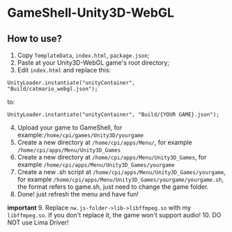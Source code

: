 # GameShell-Unity3D-WebGL

## How to use?
1. Copy `TemplateData`, `index.html`, `package.json`;
2. Paste at your Unity3D-WebGL game's root directory;
3. Edit `index.html` and replace this:
```
UnityLoader.instantiate("unityContainer", "Build/catmario_webgl.json");
```
to:
```
UnityLoader.instantiate("unityContainer", "Build/{YOUR GAME}.json");
```
4. Upload your game to GameShell, for example:`/home/cpi/games/Unity3D/yourgame`
5. Create a new directory at `/home/cpi/apps/Menu/`, for example `/home/cpi/apps/Menu/Unity3D_Games`
6. Create a new directory at `/home/cpi/apps/Menu/Unity3D_Games`, for example `/home/cpi/apps/Menu/Unity3D_Games/yourgame`
7. Create a new .sh script at `/home/cpi/apps/Menu/Unity3D_Games/yourgame`, for example `/home/cpi/apps/Menu/Unity3D_Games/yourgame/yourgame.sh`, the format refers to game.sh, just need to change the game folder.
8. Done! just refresh the menu and have fun!

**important**
9. Replace `nw.js-folder->lib->libffmpeg.so` with my `libffmpeg.so`. If you don't replace it, the game won't support audio!
10. DO NOT use Lima Driver!
